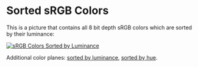 ---
---

# Sorted sRGB Colors

This is a picture that contains all 8 bit depth sRGB colors which are sorted by their luminance:

[![sRGB Colors Sorted by Luminance](/resources/srgb-colors-sorted-by-luminance-preview.png)](/resources/srgb-colors-sorted-by-luminance.png)

Additional color planes: [sorted by luminance](/resources/srgb-colors-sorted-by-luminance.7z), [sorted by hue](/resources/srgb-colors-sorted-by-hue.7z).
